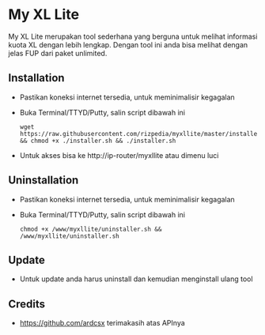 # My XL Lite

My XL Lite merupakan tool sederhana yang berguna untuk melihat informasi kuota XL dengan lebih lengkap. Dengan tool ini anda bisa melihat dengan jelas FUP dari paket unlimited.

## Installation

- Pastikan koneksi internet tersedia, untuk meminimalisir kegagalan
- Buka Terminal/TTYD/Putty, salin script dibawah ini

	```
	wget https://raw.githubusercontent.com/rizpedia/myxllite/master/installer.sh && chmod +x ./installer.sh && ./installer.sh
	```

- Untuk akses bisa ke http://ip-router/myxllite atau dimenu luci

## Uninstallation

- Pastikan koneksi internet tersedia, untuk meminimalisir kegagalan
- Buka Terminal/TTYD/Putty, salin script dibawah ini

	```
	chmod +x /www/myxllite/uninstaller.sh && /www/myxllite/uninstaller.sh
	```
## Update

- Untuk update anda harus uninstall dan kemudian menginstall ulang tool

## Credits

- https://github.com/ardcsx terimakasih atas APInya
